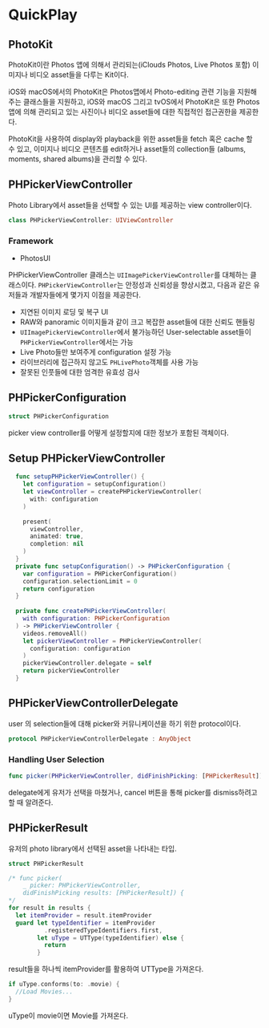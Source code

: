 #  QuickPlay

## PhotoKit
PhotoKit이란 Photos 앱에 의해서 관리되는(iClouds Photos, Live Photos 포함) 이미지나 비디오 asset들을 다루는 Kit이다.

iOS와 macOS에서의 PhotoKit은 Photos앱에서 Photo-editing 관련 기능을 지원해주는 클래스들을 지원하고, iOS와 macOS 그리고 tvOS에서 PhotoKit은 또한 Photos앱에 의해 관리되고 있는 사진이나 비디오 asset들에 대한 직접적인 접근권한을 제공한다.

PhotoKit을 사용하여 display와 playback을 위한 asset들을 fetch 혹은 cache 할 수 있고, 이미지나 비디오 콘텐츠를 edit하거나 asset들의 collection들 (albums, moments, shared albums)을 관리할 수 있다.

## PHPickerViewController
Photo Library에서 asset들을 선택할 수 있는 UI를 제공하는 view controller이다.
```swift
class PHPickerViewController: UIViewController
```
### Framework
* PhotosUI

PHPickerViewController 클래스는 `UIImagePickerViewController`를 대체하는 클래스이다. 
`PHPickerViewController`는 안정성과 신뢰성을 향상시켰고, 다음과 같은 유저들과 개발자들에게 몇가지 이점을 제공한다.
* 지연된 이미지 로딩 및 복구 UI
* RAW와 panoramic 이미지들과 같이 크고 복잡한 asset들에 대한 신뢰도 핸들링
* `UIImagePickerViewController`에서 불가능하던 User-selectable asset들이 `PHPickerViewController`에서는 가능
* Live Photo들만 보여주게 configuration 설정 가능
* 라이브러리에 접근하지 않고도 `PHLivePhoto`객체를 사용 가능
* 잘못된 인풋들에 대한 엄격한 유효성 검사

## PHPickerConfiguration
```swift
struct PHPickerConfiguration
```
picker view controller를 어떻게 설정할지에 대한 정보가 포함된 객체이다.

## Setup PHPickerViewController 
```swift
  func setupPHPickerViewController() {
    let configuration = setupConfiguration()
    let viewController = createPHPickerViewController(
      with: configuration
    )
    
    present(
      viewController,
      animated: true,
      completion: nil
    )
  }
  private func setupConfiguration() -> PHPickerConfiguration {
    var configuration = PHPickerConfiguration()
    configuration.selectionLimit = 0
    return configuration
  }
  
  private func createPHPickerViewController(
    with configuration: PHPickerConfiguration
  ) -> PHPickerViewController {
    videos.removeAll()
    let pickerViewController = PHPickerViewController(
      configuration: configuration
    )
    pickerViewController.delegate = self
    return pickerViewController
  }
```

## PHPickerViewControllerDelegate
user 의 selection들에 대해 picker와 커뮤니케이션을 하기 위한 protocol이다.
```swift
protocol PHPickerViewControllerDelegate : AnyObject
```
### Handling User Selection
```swift
func picker(PHPickerViewController, didFinishPicking: [PHPickerResult])
```
delegate에게 유저가 선택을 마쳤거나, cancel 버튼을 통해 picker를 dismiss하려고 할 때 알려준다.


## PHPickerResult
유저의 photo library에서 선택된 asset을 나타내는 타입.
```swift
struct PHPickerResult
```

```swift
/* func picker(
    _ picker: PHPickerViewController,
    didFinishPicking results: [PHPickerResult]) {
*/
for result in results {
  let itemProvider = result.itemProvider
  guard let typeIdentifier = itemProvider
          .registeredTypeIdentifiers.first,
        let uType = UTType(typeIdentifier) else {
          return
        }
```
result들을 하나씩 itemProvider를 활용하여 UTType을 가져온다.

```swift
if uType.conforms(to: .movie) {
  //Load Movies...
}
```
uType이 movie이면 Movie를 가져온다.
